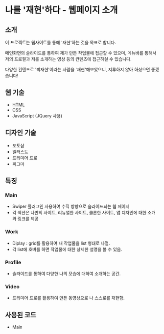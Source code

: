 # 나를 '재현'하다 - 웹페이지 소개

## 소개

이 프로젝트는 웹사이트를 통해 '재현'하는 것을 목표로 합니다.

메인화면의 슬라이드를 통하여 제가 만든 작업물에 접근할 수 있으며, 메뉴바를 통해서 저의 프로필과 저를 소개하는 영상 등의 컨텐츠에 접근하실 수 있습니다.

다양한 컨텐츠로 '박재현'이라는 사람을 '재현'해보았으니, 지루하지 않아 하셨으면 좋겠습니다!

## 웹 기술

- HTML
- CSS
- JavaScript (JQuery 사용)

## 디자인 기술

- 포토샵
- 일러스트
- 프리미어 프로
- 피그마

## 특징

### Main

- Swiper 플러그인 사용하여 수직 방향으로 슬라이드되는 웹 페이지
- 각 섹션은 나만의 사이트, 리뉴얼한 사이트, 클론한 사이트, 앱 디자인에 대한 소개와 링크를 제공

### Work

- Diplay : grid를 활용하여 내 작업물을 list 형태로 나열.
- 각 list에 호버를 하면 작업물에 대한 상세한 설명을 볼 수 있음.

### Profile

- 슬라이드를 통하여 다양한 나의 모습에 대하여 소개하는 공간.

### Video

- 프리미어 프로를 활용하여 만든 동영상으로 나 스스로를 재현함.

## 사용된 코드

- Main
